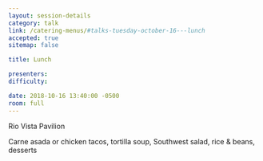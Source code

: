 ```yaml
---
layout: session-details
category: talk
link: /catering-menus/#talks-tuesday-october-16---lunch
accepted: true
sitemap: false

title: Lunch

presenters:
difficulty:

date: 2018-10-16 13:40:00 -0500
room: full
---
```


Rio Vista Pavilion

Carne asada or chicken tacos, tortilla soup, Southwest salad, rice & beans, desserts
